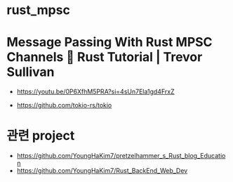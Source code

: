 # rust_mpsc

# Message Passing With Rust MPSC Channels 🦀 Rust Tutorial | Trevor Sullivan 
- https://youtu.be/0P6XfhM5PRA?si=4sUn7Ela1gd4FrxZ


- https://github.com/tokio-rs/tokio

# 관련 project
- https://github.com/YoungHaKim7/pretzelhammer_s_Rust_blog_Education
- https://github.com/YoungHaKim7/Rust_BackEnd_Web_Dev
